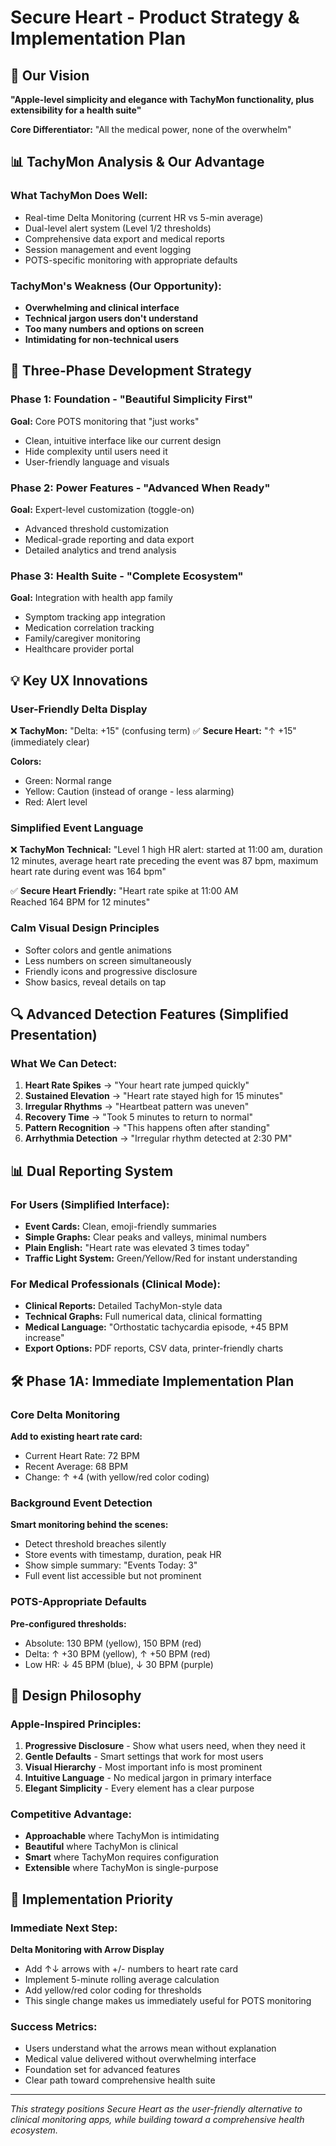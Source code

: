# Secure Heart - Product Strategy & Implementation Plan

## 🎯 Our Vision
**"Apple-level simplicity and elegance with TachyMon functionality, plus extensibility for a health suite"**

**Core Differentiator:** "All the medical power, none of the overwhelm"

## 📊 TachyMon Analysis & Our Advantage

### What TachyMon Does Well:
- Real-time Delta Monitoring (current HR vs 5-min average)
- Dual-level alert system (Level 1/2 thresholds)
- Comprehensive data export and medical reports
- Session management and event logging
- POTS-specific monitoring with appropriate defaults

### TachyMon's Weakness (Our Opportunity):
- **Overwhelming and clinical interface**
- **Technical jargon users don't understand**
- **Too many numbers and options on screen**
- **Intimidating for non-technical users**

## 🚀 Three-Phase Development Strategy

### Phase 1: Foundation - "Beautiful Simplicity First"
**Goal:** Core POTS monitoring that "just works"
- Clean, intuitive interface like our current design
- Hide complexity until users need it
- User-friendly language and visuals

### Phase 2: Power Features - "Advanced When Ready" 
**Goal:** Expert-level customization (toggle-on)
- Advanced threshold customization
- Medical-grade reporting and data export
- Detailed analytics and trend analysis

### Phase 3: Health Suite - "Complete Ecosystem"
**Goal:** Integration with health app family
- Symptom tracking app integration
- Medication correlation tracking
- Family/caregiver monitoring
- Healthcare provider portal

## 💡 Key UX Innovations

### User-Friendly Delta Display
❌ **TachyMon:** "Delta: +15" (confusing term)
✅ **Secure Heart:** "↑ +15" (immediately clear)

**Colors:**
- Green: Normal range
- Yellow: Caution (instead of orange - less alarming)
- Red: Alert level

### Simplified Event Language
❌ **TachyMon Technical:**
"Level 1 high HR alert: started at 11:00 am, duration 12 minutes, average heart rate preceding the event was 87 bpm, maximum heart rate during event was 164 bpm"

✅ **Secure Heart Friendly:**
"Heart rate spike at 11:00 AM  
Reached 164 BPM for 12 minutes"

### Calm Visual Design Principles
- Softer colors and gentle animations
- Less numbers on screen simultaneously
- Friendly icons and progressive disclosure
- Show basics, reveal details on tap

## 🔍 Advanced Detection Features (Simplified Presentation)

### What We Can Detect:
1. **Heart Rate Spikes** → "Your heart rate jumped quickly"
2. **Sustained Elevation** → "Heart rate stayed high for 15 minutes" 
3. **Irregular Rhythms** → "Heartbeat pattern was uneven"
4. **Recovery Time** → "Took 5 minutes to return to normal"
5. **Pattern Recognition** → "This happens often after standing"
6. **Arrhythmia Detection** → "Irregular rhythm detected at 2:30 PM"

## 📊 Dual Reporting System

### For Users (Simplified Interface):
- **Event Cards:** Clean, emoji-friendly summaries
- **Simple Graphs:** Clear peaks and valleys, minimal numbers
- **Plain English:** "Heart rate was elevated 3 times today"
- **Traffic Light System:** Green/Yellow/Red for instant understanding

### For Medical Professionals (Clinical Mode):
- **Clinical Reports:** Detailed TachyMon-style data
- **Technical Graphs:** Full numerical data, clinical formatting  
- **Medical Language:** "Orthostatic tachycardia episode, +45 BPM increase"
- **Export Options:** PDF reports, CSV data, printer-friendly charts

## 🛠 Phase 1A: Immediate Implementation Plan

### Core Delta Monitoring
**Add to existing heart rate card:**
- Current Heart Rate: 72 BPM
- Recent Average: 68 BPM  
- Change: ↑ +4 (with yellow/red color coding)

### Background Event Detection
**Smart monitoring behind the scenes:**
- Detect threshold breaches silently
- Store events with timestamp, duration, peak HR
- Show simple summary: "Events Today: 3"
- Full event list accessible but not prominent

### POTS-Appropriate Defaults
**Pre-configured thresholds:**
- Absolute: 130 BPM (yellow), 150 BPM (red)
- Delta: ↑ +30 BPM (yellow), ↑ +50 BPM (red)
- Low HR: ↓ 45 BPM (blue), ↓ 30 BPM (purple)

## 🎨 Design Philosophy

### Apple-Inspired Principles:
1. **Progressive Disclosure** - Show what users need, when they need it
2. **Gentle Defaults** - Smart settings that work for most users
3. **Visual Hierarchy** - Most important info is most prominent
4. **Intuitive Language** - No medical jargon in primary interface
5. **Elegant Simplicity** - Every element has a clear purpose

### Competitive Advantage:
- **Approachable** where TachyMon is intimidating
- **Beautiful** where TachyMon is clinical
- **Smart** where TachyMon requires configuration
- **Extensible** where TachyMon is single-purpose

## 🔄 Implementation Priority

### Immediate Next Step:
**Delta Monitoring with Arrow Display**
- Add ↑↓ arrows with +/- numbers to heart rate card
- Implement 5-minute rolling average calculation
- Add yellow/red color coding for thresholds
- This single change makes us immediately useful for POTS monitoring

### Success Metrics:
- Users understand what the arrows mean without explanation
- Medical value delivered without overwhelming interface
- Foundation set for advanced features
- Clear path toward comprehensive health suite

---

*This strategy positions Secure Heart as the user-friendly alternative to clinical monitoring apps, while building toward a comprehensive health ecosystem.*